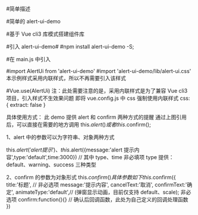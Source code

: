 #简单描述

#简单的 alert-ui-demo

#基于 Vue cli3 库模式搭建组件库

#引入 alert-ui-demo#
#npm install alert-ui-demo -S;

#在 main.js 中引入

#import AlertUi from 'alert-ui-demo'
#import 'alert-ui-demo/lib/alert-ui.css' 本示例样式采用内联样式，所以不再需要引入该样式

#Vue.use(AlertUi)
注：此处需要注意的是，采用内联样式是为了兼容 Vue cli3 项目，引入样式不生效果问题
即将 vue.config.js 中 css 强制使用内联样式
css: {
extract: false
}

具体使用方式：
此 demo 提供 alert 和 confirm 两种方式的提醒
通过上图引用后，可以直接在需要的地方调用 this.$alert()或者this.$confirm();

1、alert 中的参数可以为字符串、对象两种方式

this.$alert('alert 提示')、this.$alert({message:'alert 提示内容',type:'default',time:3000}) // 其中 type、time 非必填项 type 提供：default、warning、success 三种类型

2、confirm 的参数为对象形式
this.$confirm({})具体参数如下
this.$confirm({
title:'标题', // 非必选项
message:'提示内容',
cancelText:'取消',
confirmText:'确定',
animateType:'default',// (弹窗显示动画，目前仅支持 default、scale); 非必选项
confirm:function(){} // 确认后回调函数，此处为自己定义的回调处理函数
})
